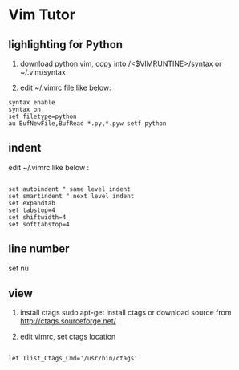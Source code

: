 Vim Tutor
=============

lighlighting for Python
------------------------
1. download python.vim, copy into <vim location>/<$VIMRUNTINE>/syntax or ~/.vim/syntax

2. edit ~/.vimrc file,like below:
```shell
syntax enable
syntax on
set filetype=python
au BufNewFile,BufRead *.py,*.pyw setf python

```

indent
-----------------------
edit ~/.vimrc like below :

```shell

set autoindent " same level indent
set smartindent " next level indent
set expandtab
set tabstop=4
set shiftwidth=4
set softtabstop=4

```

line number
----------------------
set nu

view 
---------------------
1. install ctags
    sudo apt-get install ctags
    or
    download source from http://ctags.sourceforge.net/

2. edit vimrc, set ctags location

```shell

let Tlist_Ctags_Cmd='/usr/bin/ctags'

```

